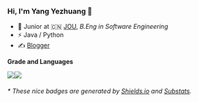 ### Hi, I'm Yang Yezhuang 👋

- 🍻 Junior at 🇨🇳 [JOU](https://jou.edu.cn/), _B.Eng in Software Engineering_
- ⚡ Java / Python
- ✍️ [Blogger](https://yangyezhuang.github.io)

**Grade and Languages**

<img align="center" src="https://github-readme-stats.vercel.app/api?username=yangyezhuang&hide_title=true&hide_border=true&show_icons=true&include_all_commits=true&count_private=true&theme=merko&line_height=20&&bg_color=ffffff"/><img align="center" src="https://github-readme-stats.vercel.app/api/top-langs/?username=yangyezhuang&layout=compact&theme=buefy&hide_border=true&hide_title=true&langs_count=6&bg_color="/>

<h6>* These nice badges are generated by <a href="https://shields.io/">Shields.io</a> and <a href="https://github.com/spencerwooo/Substats">Substats</a>.</h6>
